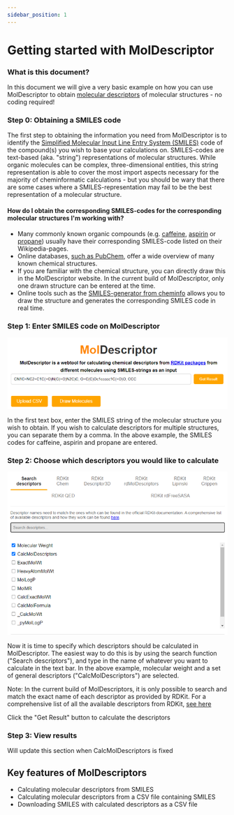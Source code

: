 ```yaml
---
sidebar_position: 1
---
```

# Getting started with MolDescriptor

### What is this document?

In this document we will give a very basic example on how you can use MolDescriptor to obtain [molecular descriptors](https://en.wikipedia.org/wiki/Molecular_descriptor) of molecular structures - no coding required!

### Step 0: Obtaining a SMILES code

The first step to obtaining the information you need from MolDescriptor is to identify the [Simplified Molecular Input Line Entry System (SMILES)](https://en.wikipedia.org/wiki/Simplified_Molecular_Input_Line_Entry_System) code of the compound(s) you wish to base your calculations on. SMILES-codes are text-based (aka. "string") representations of molecular structures. While organic molecules can be complex, three-dimensional entities, this string representation is able to cover the most import aspects necessary for the majority of cheminformatic calculations - but you should be wary that there are some cases where a SMILES-representation may fail to be the best representation of a molecular structure.

#### How do I obtain the corresponding SMILES-codes for the corresponding molecular structures I'm working with?

- Many commonly known organic compounds (e.g. [caffeine](https://en.wikipedia.org/wiki/Caffeine), [aspirin](https://en.wikipedia.org/wiki/Aspirin) or [propane](https://en.wikipedia.org/wiki/Propane)) usually have their corresponding SMILES-code listed on their Wikipedia-pages. 
- Online databases, [such as PubChem](https://pubchem.ncbi.nlm.nih.gov/), offer a wide overview of many known chemical structures.
- If you are familiar with the chemical structure, you can directly draw this in the MolDescriptor website. In the current build of MolDescriptor, only one drawn structure can be entered at the time. <!-- is this correct?-->
-  Online tools such as the [SMILES-generator from cheminfo](https://www.cheminfo.org/flavor/malaria/Utilities/SMILES_generator___checker/index.html#) allows you to draw the structure and generates the corresponding SMILES code in real time.

### Step 1: Enter SMILES code on MolDescriptor

![alt text](image.png)

In the first text box, enter the SMILES string of the molecular structure you wish to obtain. If you wish to calculate descriptors for multiple structures, you can separate them by a comma. In the above example, the SMILES codes for caffeine, aspirin and propane are entered.

### Step 2: Choose which descriptors you would like to calculate

![alt text](image-1.png)

Now it is time to specify which descriptors should be calculated in MolDescriptor. The easiest way to do this is by using the search function ("Search descriptors"), and type in the name of whatever you want to calculate in the text bar. In the above example, molecular weight and a set of general descriptors ("CalcMolDescriptors") are selected.

Note: In the current build of MolDescriptors, it is only possible to search and match the exact name of each descriptor as provided by RDKit. For a comprehensive list of all the available descriptors from RDKit, [see here](https://rdkit.org/docs/source/rdkit.Chem.html)

Click the "Get Result" button to calculate the descriptors

### Step 3: View results


Will update this section when CalcMolDescriptors is fixed


## Key features of MolDescriptors
- Calculating molecular descriptors from SMILES
- Calculating molecular descriptors from a CSV file containing SMILES
- Downloading SMILES with calculated descriptors as a CSV file

